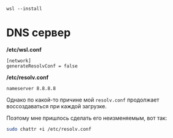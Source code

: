 ```
wsl --install
```
# DNS сервер
**/etc/wsl.conf**

```
[network]
generateResolvConf = false
```

**/etc/resolv.conf**

```
nameserver 8.8.8.8
```

Однако по какой-то причине мой `resolv.conf` продолжает воссоздаваться при каждой загрузке.

Поэтому мне пришлось сделать его неизменяемым, вот так:

```bash
sudo chattr +i /etc/resolv.conf
```